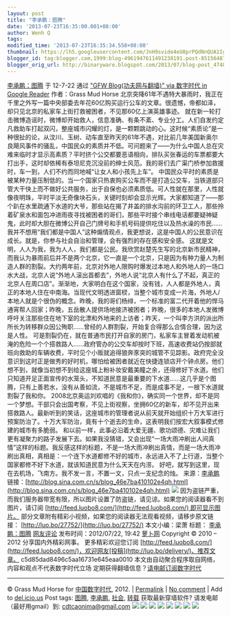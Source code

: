 ```yaml
---
layout: post
title: "李承鹏：图腾"
date: '2013-07-23T16:35:00.001+08:00'
author: Wenh Q
tags:
modified_time: '2013-07-23T16:35:34.558+08:00'
thumbnail: https://lh5.googleusercontent.com/JnH9svide4eU8prPQdNnQUA1IgbaiggfQfDKenGocyPPU72ydkJX7j2dA2TrgZBoSiTZ3OQmJQzG35ZvTUkoL-MN_TcHGdhfSyQoYcsSOvYevhmNvcs=s72-c
blogger_id: tag:blogger.com,1999:blog-4961947611491238191.post-8515648777814463105
blogger_orig_url: http://binaryware.blogspot.com/2013/07/blog-post_4748.html
---
```

[
李承鹏：图腾](http://feedproxy.google.com/~r/chinagfwblog/~3/JB2ATWETXhA/)
于 12-7-22 通过 ["GFW Blog(功夫网与翻墙)" via 数字时代 in Google
Reader](http://feeds2.feedburner.com/chinagfwblog) 作者：Grass Mud Horse
北京突降61年不遇特大暴雨时，我正在千里之外写一篇中央部委去年花60亿购买运行公车的文章。很遗憾，帝都如泽，却只见北京的私家车上街打救被困者，不见那60亿上演英雄事迹。
就在新一轮打击微博造谣时，微博却开始救人，信息准确、有条不紊、专业分工。人们自发约定凡救助车打起双闪，整座城市闪耀的灯，是一颗颗跳动的心。这时候“素质论”是一种很扯的论，从汶川、玉树、动车直至昨天的61年不遇，对比前几年美国新奥尔良飓风事件的骚乱，中国民众的素质并不低。可问题来了——为什么中国人总在灾难来临时才显示高素质？平时挤个公交都要恶语相向，排队买张春运的车票都要大打出手，这时却依稀有泰坦尼克沉没前的绅士风范。我的哥们去广渠门桥参加救援时，车一到，人们不约而同地喊“让女人和小孩先上车”。
中国民众平时的素质是被某种力量压制低的。当一个国家只热衷购买公车而不是打造公交车，当铁道部只管大干快上而不做好公共服务，出于自保也必须素质低。可人性就在那里，人性就像夜明珠，平时平淡无奇像块石头，关键时刻却会显示光辉。大家都知道了——那个趴在水里疏通下水道的大爷，那些站在揭了井盖的排水沟前的环卫工人，那些拎着矿泉水和面包冲进雨夜寻找被困者的哥们，那些平时接个串线电话都要疑神疑鬼，此时却大胆在微博公开自己门牌号和手机号码提供吃住以及热水澡的市民……我并不想用“我们都是中国人”这种煽情观点，我更想说，这是中国人的公民意识在成长。就是，你参与社会自治和管理，会有强烈的存在感和安全感。
这就是文明，人人为我，我为人人，我们都是公民。我欣赏赵楚先生写的北京新市民精神，而我认为暴雨前后并不是两个北京，它一直是一个北京，只是因为有种力量人为制造人群的割裂。大约两年前，北京对外地人限购时爆发过本地人和外地人的一场口水大战，北京人说“外地人滚出首都去”，外地人说“北京人有什么了不起，真正的北京人在周口店”。渐渐地，大家明白在这个国家，没有钱，人人都是外地人，真正的本地人住在中南海。当现代文明透进窗棂，当整个城市变成一片海，外地人/本地人就是个很伪的概念。昨晚，我的哥们杨绯，一个标准的富二代开着他的悍马通宵帮人回家；昨晚，五岳散人提供场地接济被困者；昨晚，很多的本地人发微博呼吁关注那些住在地下室的北漂和外地来的上访者；昨天，一个叫李方洪的派出所所长为转移群众因公殉职……曾经的人群割裂，开始复合得那么合情合理，因为这是人性。
可是割裂仍在，就在普通市民打开自家的房门，私家车主冒着发动机被淹的危险一个个搭救路人……政府管办的公交车却按时下班，高速收费站仍按部就班向救助的车辆收费，平时见个小贩就追得狼奔豕突的城管不见踪影。政府完全没意识到这时正是做秀的好时机，哪怕给被困者就近在快捷连锁店开个钟点房。他们想不到，就像当初想不到给这座城上粉补妆安戴美瞳之余，还得修好下水道。他们只知道开足正面宣传的水笼头，不知道民意是最重要的下水道……这几乎是个图腾，只有上善若水，没有从善如流，不是城市不足，而是成事不足，一根下水道就割裂了我和你。
2008北京奥运刘欢唱的《我和你》，确实同一个世界，却不是同一个梦想。干部只会出国考察，不见上街视察，坐拥60亿的新车，却不见开出来搭救路人。最新听到的笑话，这座城市的管理者说从前天就开始组织十万大军进行预案防治了。十万大军防治，竟有十个逝去的生命，这表明我们按宏大叙事模式修建的城市有多脆弱。
和以前一样，此事必沿着大爱无疆、歌功颂德、灾难让我们更有凝聚力的路子发展下去。如果我没猜错，又会出现“一场大雨冲刷出人间真情”这样的标题。我反感这样的标题，不是一场大雨冲刷出真情，而是一场大雨冲刷出真相，真相是：一个连下水道都修不好的城市，永远进入不了上行道，当整个国家都修不好下水道，就该知道民意为什么天天在内涝。
好吧，就写到这里，现在去机场，飞南方。我不发一言，不置一文，只点一支纪念的烛。
来源：[李承鹏](https://mycdtweb.info/chinese/tag/%e6%9d%8e%e6%89%bf%e9%b9%8f/?category=10466)
链接：[http://blog.sina.com.cn/s/blog_46e7ba410102e4qh.html](http://blog.sina.com.cn/s/blog_46e7ba410102e4qh.html)
![](https://lh5.googleusercontent.com/JnH9svide4eU8prPQdNnQUA1IgbaiggfQfDKenGocyPPU72ydkJX7j2dA2TrgZBoSiTZ3OQmJQzG35ZvTUkoL-MN_TcHGdhfSyQoYcsSOvYevhmNvcs)
因为盗链严重，而我们服务器带宽有限，所以图片设置了防盗链，请见谅。如果您的阅读器看不到图片，请订阅
[http://feed.luobo8.com/](http://feed.luobo8.com/) 即可显示图片。
部分文章附有精彩小视频，如果您的阅读器无法观看视频，请移步原文链接： [http://luo.bo/27752/](http://luo.bo/27752/)
本文小编：梁萧 标题：
[李承鹏：图腾](http://luo.bo/27752/) [网友评论](http://luo.bo/27752/#comments) 发布时间：2012/07/22,
19:42
[萝卜网](http://luo.bo/) Copyright © 2010 – 2012 分享国内外精彩网事。
更多精彩欢迎您订阅
[http://feed.luobo8.com/](http://feed.luobo8.com/)，欢迎网友[投稿](http://luo.bo/delivery/)、推荐文章。
c5d85dad8496c5aa16731e645eaa0010
本文由自动聚合程序取自网络，内容和观点不代表数字时代立场
定期获得翻墙信息？[请电邮订阅数字时代](http://eepurl.com/mstlf)
[](http://eepurl.com/mstlf)
[](http://eepurl.com/mstlf)
[](http://eepurl.com/mstlf)

* * * * *

© Grass Mud Horse for [中国数字时代](https://mycdtweb.info/chinese),
2012. |
[Permalink](https://mycdtweb.info/chinese/2012/07/%e6%9d%8e%e6%89%bf%e9%b9%8f%ef%bc%9a%e5%9b%be%e8%85%be/) |
[No
comment](https://mycdtweb.info/chinese/2012/07/%e6%9d%8e%e6%89%bf%e9%b9%8f%ef%bc%9a%e5%9b%be%e8%85%be/#comments) |
Add to
[del.icio.us](http://del.icio.us/post?url=https://mycdtweb.info/chinese/2012/07/%E6%9D%8E%E6%89%BF%E9%B9%8F%EF%BC%9A%E5%9B%BE%E8%85%BE/&title=%E6%9D%8E%E6%89%BF%E9%B9%8F%EF%BC%9A%E5%9B%BE%E8%85%BE)
Post tags:
[图腾](https://mycdtweb.info/chinese/tag/%e5%9b%be%e8%85%be/?category=10466),
[李承鹏](https://mycdtweb.info/chinese/tag/%e6%9d%8e%e6%89%bf%e9%b9%8f/?category=10466),
[社会](https://mycdtweb.info/chinese/tag/%e7%a4%be%e4%bc%9a/?category=10466),
[转载](https://mycdtweb.info/chinese/tag/%e8%bd%ac%e8%bd%bd/?category=10466)
获取最新穿墙软件? 请发电邮（最好用gmail）到:
[cdtcaonima@gmail.com](mailto:cdtcaonima@gmail.com)
[](mailto:cdtcaonima@gmail.com)
![](https://lh4.googleusercontent.com/Dcq7MCrWh4_LXhdaIAmXblTGKQp2cB5l9ZT04Zg1wjCoVgePm0KffmCMIwqV2iZeCB74l3BOMaWLyElFNtajsIvIvPCm4HbXfXRCJEduLrtqLlTwwCY) ![](https://lh3.googleusercontent.com/xk5YgUvAe4uxBd1UNuBt82AOvN4Ik0dtk5XEShm5UfPIdI7VCVIFiaOdrmUAG7HRxBgZSTHxRjz7GaIQqlZZoEUJkatOsc_FqoXsbC_n1vduy5-3IuQ) ![](https://lh5.googleusercontent.com/YyXZ1ZORiWi4xaOXuUt1ORUNd3ve6QPpurvD8A4VE_mjZdt1IQczhrPmI0JukDFsYSLDeQrggBG0n2PDOkfI0cCJwXyZStRhvCz8n-ZYOD-dlHGZff4) ![](https://lh6.googleusercontent.com/dqsWUdjZXQ7L0whZ5I0-qk33b2_AxszGWzH716iu5YTXl_Rg9riliSf_Y2DF_f4-eaNqXkpZJSNC4KzkvlQdEOwdAet9TguHt1eGfOk-4a-u6shTmpg) ![](https://lh3.googleusercontent.com/Fmvl86lvF0w7aKvWSGR7O1se86ZpEQSc0SyHBzBp7smdSD9bCJphlcfQRIMwWEKujxBkxelAcMd_4b2P0ZhB9mzRpC4Iw9TEwj15wU9gw9omKb8NQP0) ![](https://lh5.googleusercontent.com/h6m1lIXB6XUfqb_1YE9XnW2TYxHkCa16MQD_VRdQpDd6mAXUZwyXdsiUnSbJnWdBtg_iO6wRzhQxV4PvX-ashatIIGoecTHamzW8UoN18iJvEEukTaI) ![](https://lh4.googleusercontent.com/SxZtMNcoRIaNZbu6l-5z7Oau13ltTGmm8g9H7UuhQWSmoCPbRmQ4-SoWdg_zrhtL_fUEISaohMYP795HngaJsBjwLpb2_bXXGSPHsazsQ4o3b3p7zEo) ![](https://lh6.googleusercontent.com/2bNA10H3za3s1AmxNCEGcbjtFfaJNXzkiWVmrayL2gRq0EbLwdH4wiZf6wFkmtrtBnl1XLN8joRBer_ph3yrX0cUvhTJqi5SQngBT93o_g-x-h1DXv4)

